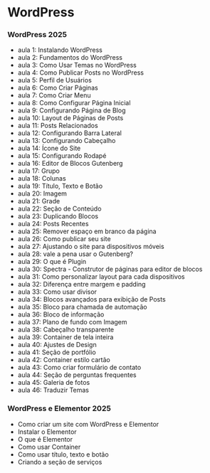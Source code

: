 # WordPress

### WordPress 2025

- aula 1: Instalando WordPress
- aula 2: Fundamentos do WordPress
- aula 3: Como Usar Temas no WordPress
- aula 4: Como Publicar Posts no WordPress
- aula 5: Perfil de Usuários
- aula 6: Como Criar Páginas
- aula 7: Como Criar Menu
- aula 8: Como Configurar Página Inicial
- aula 9: Configurando Página de Blog
- aula 10: Layout de Páginas de Posts
- aula 11: Posts Relacionados
- aula 12: Configurando Barra Lateral
- aula 13: Configurando Cabeçalho
- aula 14: Ícone do Site
- aula 15: Configurando Rodapé
- aula 16: Editor de Blocos Gutenberg
- aula 17: Grupo
- aula 18: Colunas
- aula 19: Título, Texto e Botão
- aula 20: Imagem
- aula 21: Grade
- aula 22: Seção de Conteúdo
- aula 23: Duplicando Blocos
- aula 24: Posts Recentes
- aula 25: Remover espaço em branco da página
- aula 26: Como publicar seu site
- aula 27: Ajustando o site para dispositivos móveis
- aula 28: vale a pena usar o Gutenberg?
- aula 29: O que é Plugin
- aula 30: Spectra - Construtor de páginas para editor de blocos
- aula 31: Como personalizar layout para cada dispositivos
- aula 32: Diferença entre margem e padding
- aula 33: Como usar divisor
- aula 34: Blocos avançados para exibição de Posts
- aula 35: Bloco para chamada de automação
- aula 36: Bloco de informação
- aula 37: Plano de fundo com Imagem
- aula 38: Cabeçalho transparente
- aula 39: Container de tela inteira
- aula 40: Ajustes de Design
- aula 41: Seção de portfólio
- aula 42: Container estilo cartão
- aula 43: Como criar formulário de contato
- aula 44: Seção de perguntas frequentes
- aula 45: Galeria de fotos
- aula 46: Traduzir Temas

### WordPress e Elementor 2025
- Como criar um site com WordPress e Elementor
- Instalar o Elementor
- O que é Elementor
- Como usar Container
- Como usar título, texto e botão 
- Criando a seção de serviços 
